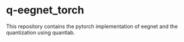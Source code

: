 # q-eegnet_torch
This repository contains the pytorch implementation of eegnet and the quantization using quantlab.
